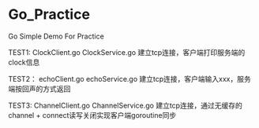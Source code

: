 # Go_Practice
Go Simple Demo For Practice

TEST1:
ClockClient.go
ClockService.go
建立tcp连接，客户端打印服务端的clock信息

TEST2：
echoClient.go
echoService.go
建立tcp连接，客户端输入xxx，服务端按回声的方式返回

TEST3:
ChannelClient.go
ChannelService.go
建立tcp连接，通过无缓存的channel + connect读写关闭实现客户端goroutine同步

